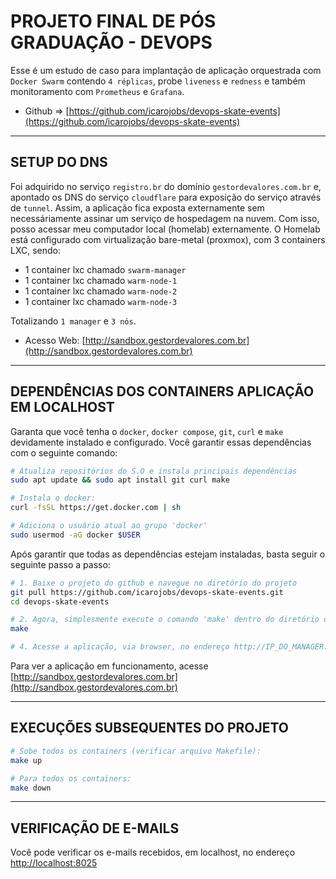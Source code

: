 # PROJETO FINAL DE PÓS GRADUAÇÃO - DEVOPS
Esse é um estudo de caso para implantação de aplicação orquestrada com `Docker Swarm` contendo `4 réplicas`, probe `liveness` e `redness` e também monitoramento com `Prometheus` e `Grafana`.

- Github => [https://github.com/icarojobs/devops-skate-events](https://github.com/icarojobs/devops-skate-events)
---

## SETUP DO DNS
Foi adquirido no serviço `registro.br` do domínio `gestordevalores.com.br` e, apontado os DNS do serviço `cloudflare` para exposição do serviço através de `tunnel`.
Assim, a aplicação fica exposta externamente sem necessáriamente assinar um serviço de hospedagem na nuvem.
Com isso, posso acessar meu computador local (homelab) externamente.
O Homelab está configurado com virtualização bare-metal (proxmox), com 3 containers LXC, sendo:
- 1 container lxc chamado `swarm-manager`
- 1 container lxc chamado `warm-node-1`
- 1 container lxc chamado `warm-node-2`
- 1 container lxc chamado `warm-node-3`

Totalizando `1 manager` e `3 nós`.

- Acesso Web: [http://sandbox.gestordevalores.com.br](http://sandbox.gestordevalores.com.br)

---
## DEPENDÊNCIAS DOS CONTAINERS APLICAÇÃO EM LOCALHOST
Garanta que você tenha o `docker`, `docker compose`, `git`, `curl` e `make` devidamente instalado e configurado.
Você garantir essas dependências com o seguinte comando:
```bash
# Atualiza repositórios do S.O e instala principais dependências
sudo apt update && sudo apt install git curl make

# Instala o docker:
curl -fsSL https://get.docker.com | sh

# Adiciona o usuário atual ao grupo 'docker'
sudo usermod -aG docker $USER
```

Após garantir que todas as dependências estejam instaladas, basta seguir o seguinte passo a passo:
```bash
# 1. Baixe o projeto do github e navegue no diretório do projeto
git pull https://github.com/icarojobs/devops-skate-events.git
cd devops-skate-events

# 2. Agora, simplesmente execute o comando 'make' dentro do diretório do projeto
make

# 4. Acesse a aplicação, via browser, no endereço http://IP_DO_MANAGER:8000
```
Para ver a aplicação em funcionamento, acesse [http://sandbox.gestordevalores.com.br](http://sandbox.gestordevalores.com.br)

---
## EXECUÇÕES SUBSEQUENTES DO PROJETO
```bash
# Sobe todos os containers (verificar arquivo Makefile):
make up

# Para todos os containers:
make down
```

---
## VERIFICAÇÃO DE E-MAILS
Você pode verificar os e-mails recebidos, em localhost, no endereço [http://localhost:8025](http://localhost:8025)
